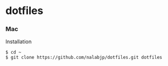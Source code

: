 dotfiles
========

### Mac

Installation

    $ cd ~
    $ git clone https://github.com/nalabjp/dotfiles.git dotfiles
